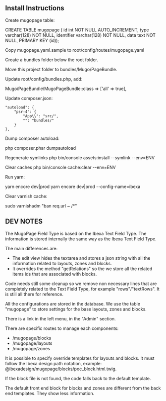 ## Install Instructions ##

Create mugopage table:

CREATE TABLE mugopage ( id int NOT NULL AUTO_INCREMENT, type varchar(128) NOT NULL, identifier varchar(128) NOT NULL, data text NOT NULL, PRIMARY KEY (id));

Copy mugopage.yaml.sample to root/config/routes/mugopage.yaml

Create a bundles folder below the root folder.

Move this project folder to bundles/Mugo/PageBundle.

Update root/config/bundles.php, add:

Mugo\PageBundle\MugoPageBundle::class => ['all' => true],

Update composer.json:

    "autoload": {
        "psr-4": {
            "App\\": "src/",
            "": "bundles/"
        }
    },
Dump composer autoload:

php composer.phar dumpautoload

Regenerate symlinks
php bin/console assets:install --symlink --env=ENV

Clear caches
php bin/console cache:clear --env=ENV

Run yarn:

yarn encore dev|prod
yarn encore dev|prod --config-name=ibexa


Clear varnish cache:

sudo varnishadm "ban req.url ~ /*"


## DEV NOTES ##

The MugoPage Field Type is based on the Ibexa Text Field Type. The information is stored internally the same way as the Ibexa Text Field Type.

The main differences are:
- The edit view hides the textarea and stores a json string with all the information related to layouts, zones and blocks.
- It overrides the method "getRelations" so the we store all the related items ids that are associated with blocks.

Code needs still some cleanup so we remove non necessary lines that are completely related to the Text Field Type, for example "rows"/"textRows". It is still all there for reference.

All the configurations are stored in the database. We use the table "mugopage" to store settings for the base layouts, zones and blocks.

There is a link in the left menu, in the "Admin" section.

There are specific routes to manage each components:
- /mugopage/blocks
- /mugopage/layouts
- /mugopage/zones

It is possible to specify override templates for layouts and blocks. It must follow the Ibexa design path notation, example: @ibexadesign/mugopage/blocks/poc_block.html.twig.

If the block file is not found, the code falls back to the default template.

The default front end block for blocks and zones are different from the back end templates. They show less information.
